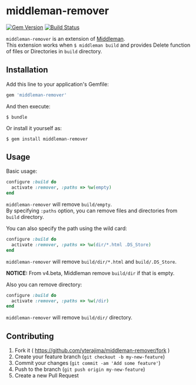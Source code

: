 # middleman-remover

[![Gem Version](https://badge.fury.io/rb/middleman-remover.svg)](http://badge.fury.io/rb/middleman-remover)
[![Build Status](https://travis-ci.org/yterajima/middleman-remover.svg?branch=master)](https://travis-ci.org/yterajima/middleman-remover)

`middleman-remover` is an extension of [Middleman](http://middlemanapp.com/).  
This extension works when `$ middleman build` and provides Delete function of files or Directories in `build` directory.

## Installation

Add this line to your application's Gemfile:

```ruby
gem 'middleman-remover'
```

And then execute:

    $ bundle

Or install it yourself as:

    $ gem install middleman-remover

## Usage

Basic usage:

```ruby
configure :build do
  activate :remover, :paths => %w(empty)
end
```

`middleman-remover` will remove `build/empty`.  
By specifying `:paths` option, you can remove files and directories from `build` directory.

You can also specify the path using the wild card:

```ruby
configure :build do
  activate :remover, :paths => %w(dir/*.html .DS_Store)
end
```

`middleman-remover` will remove `build/dir/*.html` and `build/.DS_Store`.

__NOTICE:__ From v4.beta, Middleman remove `build/dir` if that is empty.

Also you can remove directory:

```ruby
configure :build do
  activate :remover, :paths => %w(/dir)
end
```

`middleman-remover` will remove `build/dir/` directory.

## Contributing

1. Fork it ( https://github.com/yterajima/middleman-remover/fork )
2. Create your feature branch (`git checkout -b my-new-feature`)
3. Commit your changes (`git commit -am 'Add some feature'`)
4. Push to the branch (`git push origin my-new-feature`)
5. Create a new Pull Request

